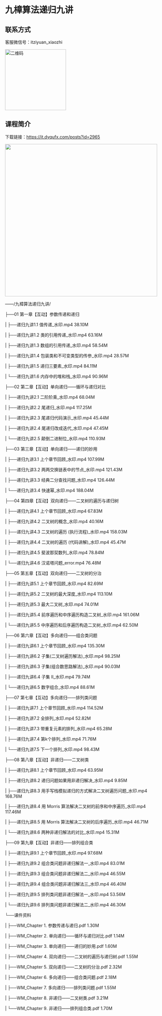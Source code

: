 # 九樟算法递归九讲

## 联系方式

客服微信号：itziyuan_xiaozhi

<img src="https://ziyuanyun.oss-cn-guangzhou.aliyuncs.com/common/20240614073449/666b82192834a.jpg" width="200" height="200" alt="二维码">

## 课程简介

下载链接：https://it.dyqufx.com/posts?id=2965

<img src="https://ziyuanyun.oss-cn-guangzhou.aliyuncs.com/yun/20240515184455/66449227914a6.jpg" width="500" alt="">

  

 ——/九樟算法递归九讲/

 ├──01 第一章【互动】参数传递和递归

 | ├──递归九讲1.1 值传递_水印.mp4 38.10M

 | ├──递归九讲1.2 类的引用传递_水印.mp4 63.16M

 | ├──递归九讲1.3 数组的引用传递_水印.mp4 58.54M

 | ├──递归九讲1.4 包装类和不可变类型的传参_水印.mp4 28.57M

 | ├──递归九讲1.5 递归三要素_水印.mp4 84.11M

 | └──递归九讲1.6 内存中的堆和栈_水印.mp4 90.96M

 ├──02 第二章【互动】单向递归——循环与递归对比

 | ├──递归九讲2.1 二阶阶乘_水印.mp4 68.04M

 | ├──递归九讲2.2 尾递归_水印.mp4 117.25M

 | ├──递归九讲2.3 尾递归代码演示_水印.mp4 45.44M

 | ├──递归九讲2.4 尾递归改成迭代_水印.mp4 47.45M

 | └──递归九讲2.5 颠倒二进制位_水印.mp4 110.93M

 ├──03 第三章【互动】单向递归——递归的妙用

 | ├──递归九讲3.1 上个章节回顾_水印.mp4 107.99M

 | ├──递归九讲3.2 两两交换链表中的节点_水印.mp4 121.43M

 | ├──递归九讲3.3 经典二分查找问题_水印.mp4 126.44M

 | └──递归九讲3.4 快速幂_水印.mp4 188.04M

 ├──04 第四章【互动】双向递归——二叉树的遍历与递归树

 | ├──递归九讲4.1 上个章节回顾_水印.mp4 67.83M

 | ├──递归九讲4.2 二叉树的概念_水印.mp4 40.16M

 | ├──递归九讲4.3 二叉树的遍历 (执行流程)_水印.mp4 158.03M

 | ├──递归九讲4.4 二叉树的遍历 (代码讲解)_水印.mp4 45.47M

 | ├──递归九讲4.5 斐波那契数列_水印.mp4 78.84M

 | └──递归九讲4.6 汉诺塔问题_error.mp4 76.48M

 ├──05 第五章【互动】双向递归——二叉树的分治

 | ├──递归九讲5.1 上个章节回顾_水印.mp4 82.69M

 | ├──递归九讲5.2 二叉树的最大深度_水印.mp4 113.10M

 | ├──递归九讲5.3 最大二叉树_水印.mp4 74.01M

 | ├──递归九讲5.4 前序遍历和中序遍历构造二叉树_水印.mp4 161.06M

 | └──递归九讲5.5 中序遍历和后序遍历构造二叉树_水印.mp4 62.50M

 ├──06 第六章【互动】多向递归——组合类问题

 | ├──递归九讲6.1 上个章节回顾_水印.mp4 135.30M

 | ├──递归九讲6.2 子集(二叉树遍历解法)_水印.mp4 98.25M

 | ├──递归九讲6.3 子集(组合数思路解法)_水印.mp4 90.03M

 | ├──递归九讲6.4 子集 II_水印.mp4 79.74M

 | └──递归九讲6.5 数字组合_水印.mp4 88.61M

 ├──07 第七章【互动】多向递归——排列类问题

 | ├──递归九讲7.1 上个章节回顾_水印.mp4 114.52M

 | ├──递归九讲7.2 全排列_水印.mp4 52.82M

 | ├──递归九讲7.3 带重复元素的排列_水印.mp4 65.28M

 | ├──递归九讲7.4 第k个排列_水印.mp4 71.76M

 | └──递归九讲7.5 下一个排列_水印.mp4 98.43M

 ├──08 第八章【互动】非递归——二叉树类

 | ├──递归九讲8.1 上个章节回顾_水印.mp4 63.95M

 | ├──递归九讲8.2 递归问题如果用非递归解决_水印.mp4 9.85M

 | ├──递归九讲8.3 用手写栈模拟递归的方式解决二叉树遍历问题_水印.mp4 168.76M

 | ├──递归九讲8.4 用 Morris 算法解决二叉树的前序和中序遍历_水印.mp4 117.46M

 | ├──递归九讲8.5 用 Morris 算法解决二叉树的后序遍历_水印.mp4 46.71M

 | └──递归九讲8.6 两种非递归解法的对比_水印.mp4 15.31M

 ├──09 第九章【互动】非递归——排列组合类

 | ├──递归九讲9.1 上个章节回顾_水印.mp4 97.68M

 | ├──递归九讲9.2 组合类问题非递归解法一_水印.mp4 83.01M

 | ├──递归九讲9.3 组合类问题非递归解法二_水印.mp4 46.55M

 | ├──递归九讲9.4 组合类问题非递归解法三_水印.mp4 46.40M

 | ├──递归九讲9.5 排列类问题非递归解法一_水印.mp4 53.56M

 | └──递归九讲9.6 排列类问题非递归解法二_水印.mp4 46.30M

 └──课件资料

 | ├──WM_Chapter 1. 参数传递与递归.pdf 1.30M

 | ├──WM_Chapter 2. 单向递归——循环与递归对比.pdf 1.14M

 | ├──WM_Chapter 3. 单向递归——递归的妙用.pdf 1.60M

 | ├──WM_Chapter 4. 双向递归——二叉树的遍历与递归树.pdf 1.55M

 | ├──WM_Chapter 5. 双向递归——二叉树的分治.pdf 2.32M

 | ├──WM_Chapter 6. 多向递归——组合类问题.pdf 2.18M

 | ├──WM_Chapter 7. 多向递归——排列类问题.pdf 1.55M

 | ├──WM_Chapter 8. 非递归——二叉树类.pdf 3.21M

 | └──WM_Chapter 9. 非递归——排列组合类.pdf 1.70M

  
